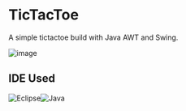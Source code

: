# TicTacToe
A simple tictactoe build with Java AWT and Swing.

![image](https://user-images.githubusercontent.com/80634009/126862957-2be2aad0-f1c3-49f5-ad2d-12acda3a6144.png)

## IDE Used
![Eclipse](https://img.shields.io/badge/Eclipse-2C2255?style=for-the-badge&logo=eclipse&logoColor=white)![Java](https://img.shields.io/badge/Java-ED8B00?style=for-the-badge&logo=java&logoColor=white)

